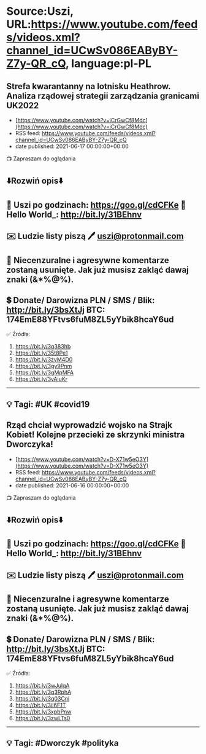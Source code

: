 # Source:Uszi, URL:https://www.youtube.com/feeds/videos.xml?channel_id=UCwSv086EAByBY-Z7y-QR_cQ, language:pl-PL

## Strefa kwarantanny na lotnisku Heathrow. Analiza rządowej strategii zarządzania granicami UK2022
 - [https://www.youtube.com/watch?v=iCrGwCf8Mdc](https://www.youtube.com/watch?v=iCrGwCf8Mdc)
 - RSS feed: https://www.youtube.com/feeds/videos.xml?channel_id=UCwSv086EAByBY-Z7y-QR_cQ
 - date published: 2021-06-17 00:00:00+00:00

📺 Zapraszam do oglądania

⬇️Rozwiń opis⬇️
------------------------------------------------------------
👀 Uszi po godzinach: https://goo.gl/cdCFKe
👀 Hello World_: http://bit.ly/31BEhnv
------------------------------------------------------------
✉️ Ludzie listy piszą 
🖊️ uszi@protonmail.com
------------------------------------------------------------
👺 Niecenzuralne i agresywne komentarze zostaną usunięte.  Jak już musisz zakląć dawaj znaki (&*%@%).
------------------------------------------------------------
💲 Donate/ Darowizna
PLN / SMS / Blik: http://bit.ly/3bsXtJj
BTC: 174EmE88YFtvs6fuM8ZL5yYbik8hcaY6ud
-------------------------------------------------------------
✅ Źródła:
1. https://bit.ly/3q383hb
2. https://bit.ly/35t8Pe1
3. https://bit.ly/3zyM4D0
4. https://bit.ly/3gy9Pnm
5. https://bit.ly/3gMpMFA
6. https://bit.ly/3vAiuKr
---------------------------------------------------------------
💡 Tagi: #UK #covid19
--------------------------------------------------------------

## Rząd chciał wyprowadzić wojsko na Strajk Kobiet! Kolejne przecieki ze skrzynki ministra Dworczyka!
 - [https://www.youtube.com/watch?v=D-X71w5eO3Y](https://www.youtube.com/watch?v=D-X71w5eO3Y)
 - RSS feed: https://www.youtube.com/feeds/videos.xml?channel_id=UCwSv086EAByBY-Z7y-QR_cQ
 - date published: 2021-06-16 00:00:00+00:00

📺 Zapraszam do oglądania

⬇️Rozwiń opis⬇️
------------------------------------------------------------
👀 Uszi po godzinach: https://goo.gl/cdCFKe
👀 Hello World_: http://bit.ly/31BEhnv
------------------------------------------------------------
✉️ Ludzie listy piszą 
🖊️ uszi@protonmail.com
------------------------------------------------------------
👺 Niecenzuralne i agresywne komentarze zostaną usunięte.  Jak już musisz zakląć dawaj znaki (&*%@%).
------------------------------------------------------------
💲 Donate/ Darowizna
PLN / SMS / Blik: http://bit.ly/3bsXtJj
BTC: 174EmE88YFtvs6fuM8ZL5yYbik8hcaY6ud
-------------------------------------------------------------
✅ Źródła:
1. https://bit.ly/3wJulqA
2. https://bit.ly/3q3RphA
3. https://bit.ly/3q03Cni
4. https://bit.ly/3iI6F1T
5. https://bit.ly/3xpbPnw
6. https://bit.ly/3zwLTs0
---------------------------------------------------------------
💡 Tagi: #Dworczyk #polityka
--------------------------------------------------------------

